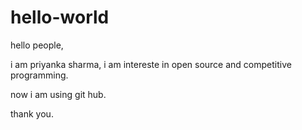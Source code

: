 # hello-world

hello people,

i am priyanka sharma, i am intereste in open source and competitive programming.

now i am using git hub.

thank you.
